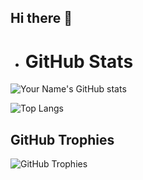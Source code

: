 ## Hi there 👋

- # GitHub Stats

![Your Name's GitHub stats](https://github-readme-stats.vercel.app/api?username=Christine-code-crypto&show_icons=true&theme=radical)

![Top Langs](https://github-readme-stats.vercel.app/api/top-langs/?username=Christine-code-crypto&layout=compact&theme=radical)

## GitHub Trophies
![GitHub Trophies](https://github-profile-trophy.vercel.app/?username=Christine-code-crypto&theme=algolia&no-frame=true&no-bg=true&margin-w=4)



